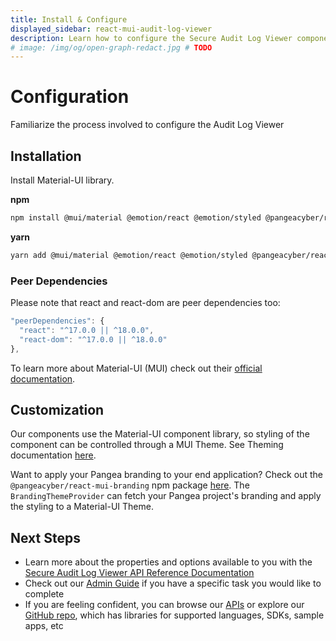 ```yaml
---
title: Install & Configure
displayed_sidebar: react-mui-audit-log-viewer
description: Learn how to configure the Secure Audit Log Viewer components from Pangea in your app
# image: /img/og/open-graph-redact.jpg # TODO
---
```


# Configuration

Familiarize the process involved to configure the Audit Log Viewer

## Installation

Install Material-UI library.

**npm**

```bash
npm install @mui/material @emotion/react @emotion/styled @pangeacyber/react-mui-audit-log-viewer
```

**yarn**

```bash
yarn add @mui/material @emotion/react @emotion/styled @pangeacyber/react-mui-audit-log-viewer
```

### Peer Dependencies

Please note that react and react-dom are peer dependencies too:

```javascript pangeaStyle=true
"peerDependencies": {
  "react": "^17.0.0 || ^18.0.0",
  "react-dom": "^17.0.0 || ^18.0.0"
},
```

To learn more about Material-UI (MUI) check out their [official documentation](https://mui.com/material-ui/getting-started/installation/).

## Customization

Our components use the Material-UI component library, so styling of the component can be controlled through a MUI Theme. See Theming documentation [here](https://mui.com/material-ui/customization/theming/).

Want to apply your Pangea branding to your end application? Check out the `@pangeacyber/react-mui-branding` npm package [here](https://github.com/pangeacyber/pangea-javascript/tree/main/packages/react-mui-branding). The `BrandingThemeProvider` can fetch your Pangea project's branding and apply the styling to a Material-UI Theme.

## Next Steps

- Learn more about the properties and options available to you with the [Secure Audit Log Viewer API Reference Documentation](./api-reference)
- Check out our [Admin Guide](https://pangea.cloud/docs/admin-guide/) if you have a specific task you would like to complete
- If you are feeling confident, you can browse our [APIs](https://pangea.cloud/docs/api/) or explore our [GitHub repo](https://github.com/pangeacyber), which has libraries for supported languages, SDKs, sample apps, etc
